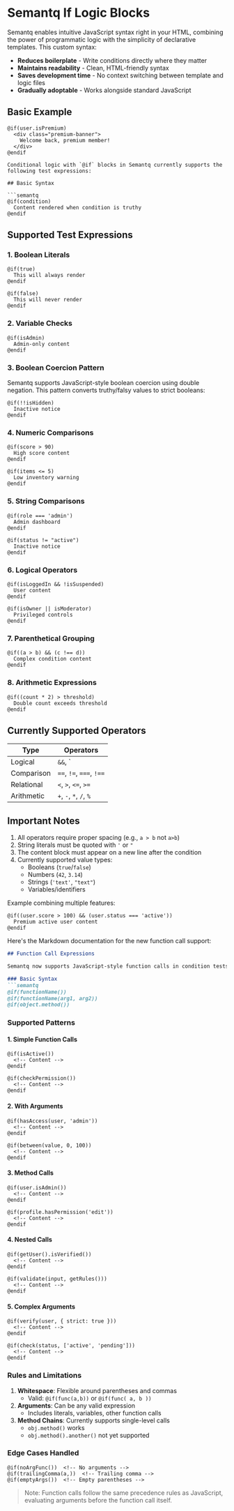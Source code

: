 
# Semantq If Logic Blocks

Semantq enables intuitive JavaScript syntax right in your HTML, combining the power of programmatic logic with the simplicity of declarative templates. This custom syntax:

- **Reduces boilerplate** - Write conditions directly where they matter
- **Maintains readability** - Clean, HTML-friendly syntax
- **Saves development time** - No context switching between template and logic files
- **Gradually adoptable** - Works alongside standard JavaScript

## Basic Example

```semantq
@if(user.isPremium)
  <div class="premium-banner">
    Welcome back, premium member!
  </div>
@endif

Conditional logic with `@if` blocks in Semantq currently supports the following test expressions:

## Basic Syntax

```semantq
@if(condition)
  Content rendered when condition is truthy
@endif
```

## Supported Test Expressions

### 1. Boolean Literals
```semantq
@if(true)
  This will always render
@endif

@if(false)
  This will never render
@endif
```

### 2. Variable Checks
```semantq
@if(isAdmin)
  Admin-only content
@endif
```

### 3. Boolean Coercion Pattern

Semantq supports JavaScript-style boolean coercion using double negation. This pattern converts truthy/falsy values to strict booleans:

```semantq
@if(!!isHidden)
  Inactive notice
@endif
```

### 4. Numeric Comparisons
```semantq
@if(score > 90)
  High score content
@endif

@if(items <= 5)
  Low inventory warning
@endif
```

### 5. String Comparisons
```semantq
@if(role === 'admin')
  Admin dashboard
@endif

@if(status != "active")
  Inactive notice
@endif
```

### 6. Logical Operators
```semantq
@if(isLoggedIn && !isSuspended)
  User content
@endif

@if(isOwner || isModerator)
  Privileged controls
@endif
```

### 7. Parenthetical Grouping
```semantq
@if((a > b) && (c !== d))
  Complex condition content
@endif
```

### 8. Arithmetic Expressions
```semantq
@if((count * 2) > threshold)
  Double count exceeds threshold
@endif
```

## Currently Supported Operators

| Type          | Operators               |
|---------------|-------------------------|
| Logical       | `&&`, `||`, `!`         |
| Comparison    | `==`, `!=`, `===`, `!==`|
| Relational    | `<`, `>`, `<=`, `>=`    |
| Arithmetic    | `+`, `-`, `*`, `/`, `%` |

## Important Notes

1. All operators require proper spacing (e.g., `a > b` not `a>b`)
2. String literals must be quoted with `'` or `"`
3. The content block must appear on a new line after the condition
4. Currently supported value types:
   - Booleans (`true`/`false`)
   - Numbers (`42`, `3.14`)
   - Strings (`'text'`, `"text"`)
   - Variables/identifiers

Example combining multiple features:
```semantq
@if((user.score > 100) && (user.status === 'active'))
  Premium active user content
@endif
```


Here's the Markdown documentation for the new function call support:

```markdown
## Function Call Expressions

Semantq now supports JavaScript-style function calls in condition tests, including nested calls and method invocations.

### Basic Syntax
```semantq
@if(functionName())
@if(functionName(arg1, arg2))
@if(object.method())
```

### Supported Patterns

#### 1. Simple Function Calls
```semantq
@if(isActive()) 
  <!-- Content -->
@endif

@if(checkPermission())
  <!-- Content -->
@endif
```

#### 2. With Arguments
```semantq
@if(hasAccess(user, 'admin'))
  <!-- Content -->
@endif

@if(between(value, 0, 100))
  <!-- Content -->
@endif
```

#### 3. Method Calls
```semantq
@if(user.isAdmin())
  <!-- Content -->
@endif

@if(profile.hasPermission('edit'))
  <!-- Content -->
@endif
```

#### 4. Nested Calls
```semantq
@if(getUser().isVerified())
  <!-- Content -->
@endif

@if(validate(input, getRules()))
  <!-- Content -->
@endif
```

#### 5. Complex Arguments
```semantq
@if(verify(user, { strict: true }))
  <!-- Content -->
@endif

@if(check(status, ['active', 'pending']))
  <!-- Content -->
@endif
```

### Rules and Limitations
1. **Whitespace**: Flexible around parentheses and commas
   - Valid: `@if(func(a,b))` or `@if(func( a, b ))`
2. **Arguments**: Can be any valid expression
   - Includes literals, variables, other function calls
3. **Method Chains**: Currently supports single-level calls
   - `obj.method()` works
   - `obj.method().another()` not yet supported

### Edge Cases Handled
```semantq
@if(noArgFunc())  <!-- No arguments -->
@if(trailingComma(a,))  <!-- Trailing comma -->
@if(emptyArgs())  <!-- Empty parentheses -->
```

> Note: Function calls follow the same precedence rules as JavaScript, evaluating arguments before the function call itself.
```



